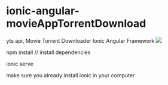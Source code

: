 # ionic-angular-movieAppTorrentDownload
yts api, Movie Torrent Downloader
Ionic Angular Framework
<img src="https://deliodev.com/wp-content/uploads/2021/02/moviegoat.png">

npm install // install dependencies

ionic serve

make sure you already install ionic in your computer
